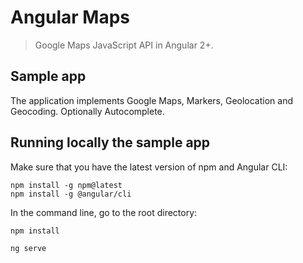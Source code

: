 # Angular Maps

> Google Maps JavaScript API in Angular 2+.

## Sample app

The application implements Google Maps, Markers, Geolocation and Geocoding. Optionally Autocomplete.

## Running locally the sample app

Make sure that you have the latest version of npm and Angular CLI:

```Shell
npm install -g npm@latest
npm install -g @angular/cli
```

In the command line, go to the root directory:

```Shell
npm install

ng serve
```